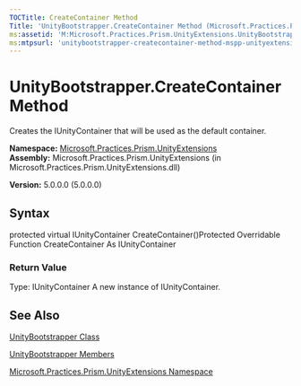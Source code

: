 ```yaml
---
TOCTitle: CreateContainer Method
Title: 'UnityBootstrapper.CreateContainer Method (Microsoft.Practices.Prism.UnityExtensions)'
ms:assetid: 'M:Microsoft.Practices.Prism.UnityExtensions.UnityBootstrapper.CreateContainer'
ms:mtpsurl: 'unitybootstrapper-createcontainer-method-mspp-unityextensions.md'
---
```


# UnityBootstrapper.CreateContainer Method

Creates the IUnityContainer that will be used as the default container.

**Namespace:** [Microsoft.Practices.Prism.UnityExtensions](https://msdn.microsoft.com/library/microsoft.practices.prism.unityextensions)
**Assembly:** Microsoft.Practices.Prism.UnityExtensions (in Microsoft.Practices.Prism.UnityExtensions.dll)

**Version:** 5.0.0.0 (5.0.0.0)

## Syntax
protected virtual IUnityContainer CreateContainer()Protected Overridable Function CreateContainer As IUnityContainer
### Return Value

Type: IUnityContainer
A new instance of IUnityContainer.

## See Also
[UnityBootstrapper Class](https://msdn.microsoft.com/library/microsoft.practices.prism.unityextensions.unitybootstrapper)

[UnityBootstrapper Members](https://msdn.microsoft.com/allmembers.t:microsoft.practices.prism.unityextensions.unitybootstrapper)

[Microsoft.Practices.Prism.UnityExtensions Namespace](https://msdn.microsoft.com/library/microsoft.practices.prism.unityextensions)
